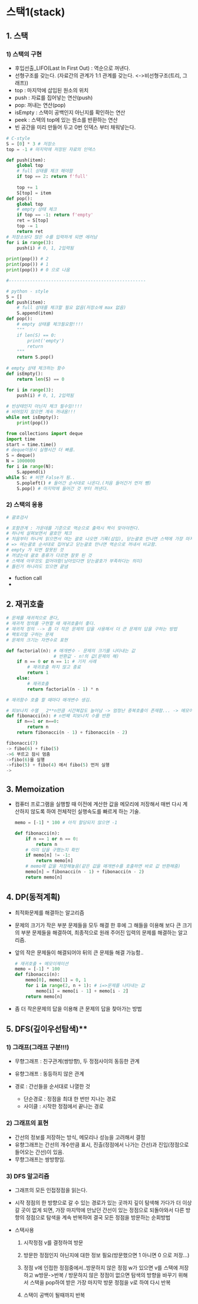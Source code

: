 # 스택1(stack)

## 1. 스택

### 1) 스택의 구현

- 후입선출_LIFO(Last In First Out) : 역순으로 꺼낸다.
- 선형구조를 갖는다. (자료간의 관계가 1:1 관계를 갖는다. <->비선형구조(트리, 그래프))
- top : 마지막에 삽입된 원소의 위치
- push : 자료를 집어넣는 연산(push)
- pop: 꺼내는 연산(pop)
- isEmpty : 스택이 공백인지 아닌지를 확인하는 연산
- peek : 스택의 top에 있는 원소를 반환하는 연산
- 빈 공간을 미리 만들어 두고 0번 인덱스 부터 채워넣는다.

```python
# C-style
S = [0] * 3 # 저장소
top = -1 # 마지막에 저장된 자료의 인덱스

def push(item):
    global top
    # full 상태를 체크 해야함
    if top == 2: return f'full'
    
    top += 1
    S[top] = item
def pop():
    global top
    # empty 상태 체크
    if top == -1: return f'empty'
    ret = S[top]
    top -= 1
    return ret
# 저장소보다 많은 수를 입력하게 되면 에러남
for i in range(3):
    push(i) # 0, 1, 2입력됨
    
print(pop()) # 2
print(pop()) # 1
print(pop()) # 0 으로 나옴

#----------------------------------------------------

# python - style
S = []
def push(item):
    # full 상태를 체크할 필요 없음(저장소에 max 없음)
    S.append(item)
def pop():
    # empty 상태를 체크필요함!!!!
    """
    if len(S) == 0:
        print('empty')
        return
    """
    return S.pop()
    
# empty 상태 체크하는 함수
def isEmpty():
    return len(S) == 0

for i in range(3):
    push(i) # 0, 1, 2입력됨
    
# 빈상태인지 아닌지 체크 필수임!!!!    
# 비어있지 않으면 계속 꺼내옴!!!    
while not isEmpty():
    print(pop())

```

```python
from collections import deque
import time
start = time.time()
# deque이용시 실행시간 더 빠름.
S = deque()
N = 1000000
for i in range(N):
	S.append(i)
while S: # 비면 False가 됨..
    S.popleft() # 들어간 순서대로 나온다.(처음 들어간거 먼저 뺌)
    S.pop() # 마지막에 들어간 것 부터 꺼낸다.
```

### 2) 스택의 응용

```python
# 괄호검사

# 포함관계 : 가운데를 기준으로 역순으로 출력시 짝이 맞아야한다.
# 하나씩 살펴보면서 괄호만 체크
# 처음부터 하나씩 읽으면서 여는 괄호 나오면 기록(삽입), 닫는괄호 만나면 스택에 가장 마지막에 들어간 괄호(top)와 같은 종류여야 함. 
# => 여는괄호 순서대로 집어넣고 닫는괄호 만나면 역순으로 꺼내서 비교함.
# empty 가 되면 잘못된 것
# 꺼냈는데 괄호 종류가 다르면 잘못 된 것
# 스택에 아무것도 없어야함(남아있다면 닫는괄호가 부족하다는 의미)
# 틀린거 하나라도 있으면 끝냄
```

- fuction call
- 

## 2. 재귀호출

```python
# 문제를 재귀적으로 푼다,
# 재귀적 정의를 구현할 때 재귀호출이 좋다.
# 재귀적 정의 --> 좀 더 작은 문제의 답을 사용해서 더 큰 문제의 답을 구하는 방법
# 팩토리얼 구하는 문제
# 문제의 크기는 자연수로 표현

def factorial(n): # 매개변수 - 문제의 크기를 나타내는 값
    			  # 반환값 - n!의 값(문제의 해)
    if n == 0 or n == 1: # 기저 사례
        # 재귀호출 하지 않고 종료
        return 1
    else:
        # 재귀호출
        return factorial(n - 1) * n

# 재귀함수 호출 할 때마다 매개변수 생김.

# 피보나치 수열 _ 2**n만큼 시간복잡도 늘어남 -> 엄청난 중복호출이 존재함... -> 메모이제이션으로 실행속도 빠르게 할 수 있음
def fibonacci(n): # n번째 피보나치 수를 반환
    if n==1 or n==0:
        return n
   	return fibonacci(n - 1) + fibonacci(n - 2)

fibonacci(7)
-> fibo(6) + fibo(5)
->6 부르고 잠시 멈춤
->fibo(6)을 실행
->fibo(5) + fibo(4) 에서 fibo(5) 먼저 실행
->
```



## 3. Memoization

- 컴퓨터 프로그램을 실행할 때 이전에 계산한 값을 메모리에 저장해서 매번 다시 계산하지 않도록 하여 전체적인 실행속도를 빠르게 하는 기술.

  ```python
  memo = [-1] * 100 # 아직 할당되지 않으면 -1
  
  def fibonacci(n):
      if n == 1 or n == 0:
          return n
      # 이미 답을 구했는지 확인
      if memo[n] != -1:
          return memo[n]
      # memo에 값을 저장해놓음(같은 값을 매개변수를 호출하면 바로 값 반환해줌)
      memo[n] = fibonacci(n - 1) + fibonacci(n - 2)
      return memo[n]
  
  ```

  

## 4. DP(동적계획)

- 최적화문제를 해결하는 알고리즘

- 문제의 크기가 작은 부분 문제들을 모두 해결 한 후에 그 해들을 이용해 보다 큰 크기의 부분 문제들을 해결하여, 최종적으로 원래 주어진 입력의 문제를 해결하는 알고리즘.

- 앞의 작은 문제들이 해결되어야 뒤의 큰 문제들 해결 가능함..

  ```python
  # 재귀호출 + 메모이제이션
  memo = [-1] * 100
  def fibonacci(n):
      memo[0], memo[1] = 0, 1
      for i in range(2, n + 1): # i=>문제를 나타내는 값
          memo[i] = memo[i - 1] + memo[i - 2]
      return memo[n]
  ```

- 좀 더 작은문제의 답을 이용해 큰 문제의 답을 찾아가는 방법



## 5. DFS(깊이우선탐색)**

### 1) 그래프(그래프 구분!!!)

- 무향그래프 : 친구관계(쌍방향), 두 정점사이의 동등한 관계
- 유향그래프 : 동등하지 않은 관계

- 경로 : 간선들을 순서대로 나열한 것
  - 단순경로 : 정점을 최대 한 번만 지나는 경로
  - 사이클 : 시작한 정점에서 끝나는 경로

### 2) 그래프의 표현

- 간선의 정보를 저장하는 방식, 메모리나 성능을 고려해서 결정
- 유향그래프는 간선의 개수만큼 표시, 진출(정점에서 나가는 간선)과 진입(정점으로 들어오는 간선)이 있음.
- 무향그래프는 쌍방향임.



### 3) DFS 알고리즘

- 그래프의 모든 인접정점을 읽는다.

- 시작 정점의 한 방향으로 갈 수 있는 경로가 있는 곳까지 깊이 탐색해 가다가 더 이상 갈 곳이 없게 되면, 가장 마지막에 만났던 간선이 있는 정점으로 되돌아와서 다른 방향의 정점으로 탐색을 계속 반복하여 결국 모든 정점을 방문하는 순회방법

- 스택사용

  1. 시작정점 v를 결정하여 방문

  2. 방문한 정점인지 아닌지에 대한 정보 필요(방문했으면 1 아니면 0 으로 저장...)

  3. 정점 v에 인접한 정점중에서..방문하지 않은 정점 w가 있으면 v를 스택에 저장하고 w방문->반복 / 방문하지 않은 정점이 없으면 탐색의 방향을 바꾸기 위해서 스택을 pop하여 받은 가장 마지막 방문 정점을 v로 하여 다시 반복
  4. 스택이 공백이 될때까지 반복

  

